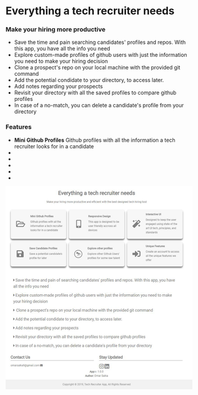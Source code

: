 <h1>Everything a tech recruiter needs</h1>

<h3>Make your hiring more productive</h3>

<ul>
  <li> Save the time and pain searching candidates' profiles and repos. With this app, you have all the info you need</li>
  <li>Explore custom-made profiles of github users with just the information you need to make your hiring decision</li>
  <li>Clone a prospect's repo on your local machine with the provided git command</li>
  <li>Add the potential condidate to your directory, to access later.</li>
  <li>Add notes regarding your prospects</li>
  <li>Revisit your directory with all the saved profiles to compare github profiles</li>
  <li>In case of a no-match, you can delete a candidate's profile from your directory</li>
</ul>

<h3>Features</h3>

<ul>
  <li>
    <strong>Mini Github Profiles</strong>
    Github profiles with all the information a tech recruiter looks for in a candidate
  </li>
  <li>
    <strong></strong>
  </li>
  <li>
    <strong></strong>
  </li>
  <li>
    <strong></strong>
  </li>
  <li>
    <strong></strong>
  </li>
  <li>
    <strong></strong>
  </li>
</ul>

<img src="./client/src/img/aboutPage.JPG" alt="Screenshot" style="max-width:100%"/>
